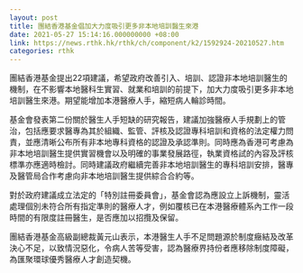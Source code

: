 ```yaml
---
layout: post
title: 團結香港基金倡加大力度吸引更多非本地培訓醫生來港
date: 2021-05-27 15:14:16.000000000 +08:00
link: https://news.rthk.hk/rthk/ch/component/k2/1592924-20210527.htm
categories: rthk
---
```


團結香港基金提出22項建議，希望政府改善引入、培訓、認證非本地培訓醫生的機制，在不影響本地醫科生實習、就業和培訓的前提下，加大力度吸引更多非本地培訓醫生來港。期望能增加本港醫療人手，縮短病人輪診時間。

基金會發表第二份關於醫生人手短缺的研究報告，建議加強醫療人手規劃上的管治，包括應要求醫專為其於組織、監管、評核及認證專科培訓和資格的法定權力問責，並應清晰公布所有非本地專科資格的認證及承認準則。同時應為香港可考慮為非本地培訓醫生提供實習機會以及明確的事業發展路徑，執業資格試的內容及評核標準亦應適時檢討。同時建議政府繼續完善非本地培訓醫生的專科培訓安排，醫專及醫管局合作考慮向非本地培訓醫生提供綜合合約等。

對於政府建議成立法定的「特別註冊委員會」，基金會認為應設立上訴機制，靈活處理個別未符合所有指定準則的醫療人才，例如覆核已在本港醫療體系內工作一段時間的有限度註冊醫生，是否應加以招攬及保留。

團結香港基金高級副總裁黃元山表示，本港醫生人手不足問題源於制度癥結及改革決心不足，以致情況惡化，令病人苦等受害，認為醫療界持份者應移除制度障礙，為匯聚環球優秀醫療人才創造契機。
